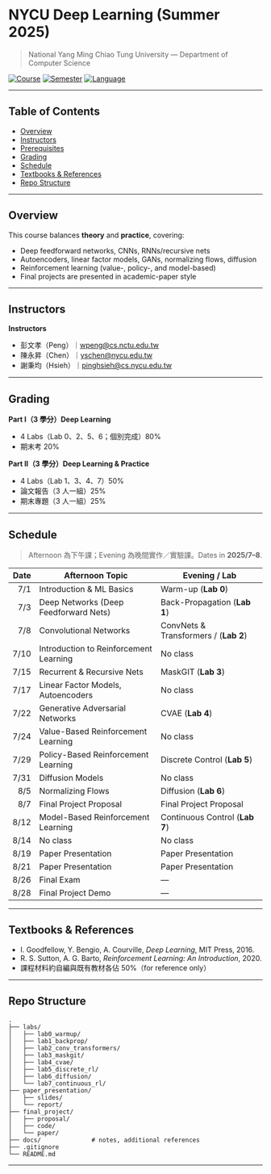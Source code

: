 # NYCU Deep Learning (Summer 2025)
> National Yang Ming Chiao Tung University — Department of Computer Science

[![Course](https://img.shields.io/badge/Course-Deep%20Learning-blue)]()
[![Semester](https://img.shields.io/badge/Semester-Summer%202025-informational)]()
[![Language](https://img.shields.io/badge/Language-English-lightgrey)]()

---

## Table of Contents

- [Overview](#課程簡介-overview)
- [Instructors](#授課教師與助教-instructors--tas)
- [Prerequisites](#先修課程-prerequisites)
- [Grading](#評分方式-grading)
- [Schedule](#時程與主題-schedule)
- [Textbooks & References](#教材與參考-textbooks--references)
- [Repo Structure](#專案倉庫建議結構-suggested-repo-structure)

---

## Overview

This course balances **theory** and **practice**, covering:
- Deep feedforward networks, CNNs, RNNs/recursive nets
- Autoencoders, linear factor models, GANs, normalizing flows, diffusion
- Reinforcement learning (value-, policy-, and model-based)
- Final projects are presented in academic-paper style

---

## Instructors
**Instructors**  
- 彭文孝（Peng）｜wpeng@cs.nctu.edu.tw  
- 陳永昇（Chen）｜yschen@nycu.edu.tw  
- 謝秉均（Hsieh）｜pinghsieh@cs.nycu.edu.tw  
---

## Grading

**Part I（3 學分）Deep Learning**
- 4 Labs（Lab 0、2、5、6；個別完成）80%
- 期末考 20%

**Part II（3 學分）Deep Learning & Practice**
- 4 Labs（Lab 1、3、4、7）50%
- 論文報告（3 人一組）25%
- 期末專題（3 人一組）25%

---

## Schedule

> Afternoon 為下午課；Evening 為晚間實作／實驗課。Dates in **2025/7–8**.

| Date  | Afternoon Topic                                | Evening / Lab                         |
|------:|------------------------------------------------|---------------------------------------|
| 7/1   | Introduction & ML Basics                       | Warm-up (**Lab 0**)                    |
| 7/3   | Deep Networks (Deep Feedforward Nets)          | Back-Propagation (**Lab 1**)          |
| 7/8   | Convolutional Networks                         | ConvNets & Transformers / (**Lab 2**) |
| 7/10  | Introduction to Reinforcement Learning         | No class                              |
| 7/15  | Recurrent & Recursive Nets                     | MaskGIT (**Lab 3**)                   |
| 7/17  | Linear Factor Models, Autoencoders             | No class                              |
| 7/22  | Generative Adversarial Networks                | CVAE (**Lab 4**)                      |
| 7/24  | Value-Based Reinforcement Learning             | No class                              |
| 7/29  | Policy-Based Reinforcement Learning            | Discrete Control (**Lab 5**)          |
| 7/31  | Diffusion Models                               | No class                              |
| 8/5   | Normalizing Flows                              | Diffusion (**Lab 6**)                 |
| 8/7   | Final Project Proposal                          | Final Project Proposal                 |
| 8/12  | Model-Based Reinforcement Learning             | Continuous Control (**Lab 7**)        |
| 8/14  | No class                                       | No class                              |
| 8/19  | Paper Presentation                             | Paper Presentation                    |
| 8/21  | Paper Presentation                             | Paper Presentation                    |
| 8/26  | Final Exam                                     | —                                     |
| 8/28  | Final Project Demo                              | —                                     |

---

## Textbooks & References

- I. Goodfellow, Y. Bengio, A. Courville, *Deep Learning*, MIT Press, 2016.  
- R. S. Sutton, A. G. Barto, *Reinforcement Learning: An Introduction*, 2020.  
- 課程材料約自編與既有教材各佔 50%（for reference only）

---

## Repo Structure

```
.
├── labs/
│   ├── lab0_warmup/
│   ├── lab1_backprop/
│   ├── lab2_conv_transformers/
│   ├── lab3_maskgit/
│   ├── lab4_cvae/
│   ├── lab5_discrete_rl/
│   ├── lab6_diffusion/
│   └── lab7_continuous_rl/
├── paper_presentation/
│   ├── slides/
│   └── report/
├── final_project/
│   ├── proposal/
│   ├── code/
│   └── paper/
├── docs/              # notes, additional references
├── .gitignore
└── README.md
```

---

